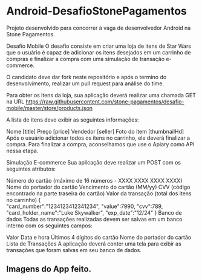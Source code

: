 # Android-DesafioStonePagamentos
Projeto desenvolvido para concorrer à vaga de desenvolvedor Android na Stone Pagamentos.

Desafio Mobile
O desafio consiste em criar uma loja de itens de Star Wars que o usuário é capaz de adicionar os itens desejados em um carrinho de compras e finalizar a compra com uma simulação de transação e-commerce.

O candidato deve dar fork neste repositório e após o termino do desenvolvimento, realizar um pull request para análise do time.

Para obter os itens da loja, sua aplicação deverá realizar uma chamada GET na URL https://raw.githubusercontent.com/stone-pagamentos/desafio-mobile/master/store/products.json

A lista de itens deve exibir as seguintes informações:

Nome [title]
Preço [price]
Vendedor [seller]
Foto do item [thumbnailHd]
Após o usuário adicionar todos os itens no carrinho, ele deverá finalizar a compra. Para finalizar a compra, aconselhamos que use o Apiary como API nessa etapa.

Simulação E-commerce
Sua aplicação deve realizar um POST com os seguintes atributos:

Número do cartão (máximo de 16 números - XXXX XXXX XXXX XXXX)
Nome do portador do cartão
Vencimento do cartão (MM/yy)
CVV (código encontrado na parte traseira do cartão)
Valor da transação (total dos itens no carrinho)
{  
   "card_number":"1234123412341234",
   "value":7990,
   "cvv":789,
   "card_holder_name":"Luke Skywalker",
   "exp_date":"12/24"
}
Banco de dados
Todas as transações realizadas devem ser salvas em um banco interno com os seguintes campos:

Valor
Data e hora
Últimos 4 dígitos do cartão
Nome do portador do cartão
Lista de Transações
A aplicação deverá conter uma tela para exibir as transações que foram salvas em seu banco de dados.  

## Imagens do App feito.

